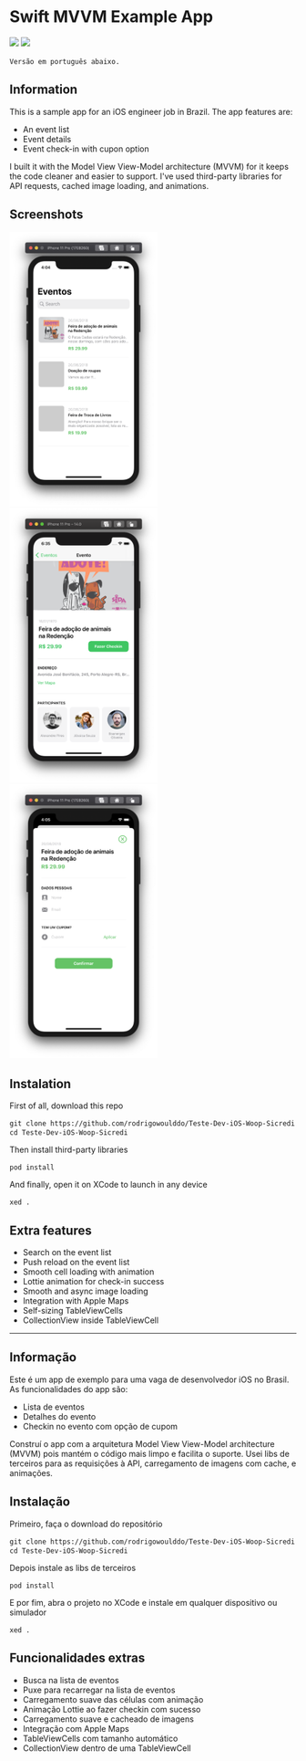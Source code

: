 # Swift MVVM Example App
![](https://badgen.net/badge/iOS/13/blue) ![](https://badgen.net/badge/Swift/5/orange)

`Versão em português abaixo.`

## Information
This is a sample app for an iOS engineer job in Brazil. The app features are:

* An event list
* Event details
* Event check-in with cupon option

I built it with the Model View View-Model architecture (MVVM) for it keeps the code cleaner and easier to support. I've used third-party libraries for API requests, cached image loading, and animations.

## Screenshots

<img src="Screenshots/event-list.png" alt="alt text" width="260"> <img src="Screenshots/event-detail.png" alt="alt text" width="260"> <img src="Screenshots/event-checkin.png" alt="alt text" width="260">

## Instalation

First of all, download this repo

```
git clone https://github.com/rodrigowoulddo/Teste-Dev-iOS-Woop-Sicredi
cd Teste-Dev-iOS-Woop-Sicredi
```

Then install third-party libraries

```
pod install
```

And finally, open it on XCode to launch in any device

```
xed .
```

## Extra features
* Search on the event list
* Push reload on the event list
* Smooth cell loading with animation
* Lottie animation for check-in success
* Smooth and async image loading
* Integration with Apple Maps
* Self-sizing TableViewCells
* CollectionView inside TableViewCell

_____

## Informação
Este é um app de exemplo para uma vaga de desenvolvedor iOS no Brasil. As funcionalidades do app são:

* Lista de eventos
* Detalhes do evento
* Checkin no evento com opção de cupom

Construí o app com a arquitetura Model View View-Model architecture (MVVM) pois mantém o código mais limpo e facilita o suporte. Usei libs de terceiros para as requisições à API, carregamento de imagens com cache, e animações.

## Instalação

Primeiro, faça o download do repositório

```
git clone https://github.com/rodrigowoulddo/Teste-Dev-iOS-Woop-Sicredi
cd Teste-Dev-iOS-Woop-Sicredi
```

Depois instale as libs de terceiros

```
pod install
```

E por fim, abra o projeto no XCode e instale em qualquer dispositivo ou simulador

```
xed .
```

## Funcionalidades extras
* Busca na lista de eventos
* Puxe para recarregar na lista de eventos
* Carregamento suave das células com animação
* Animação Lottie ao fazer checkin com sucesso
* Carregamento suave e cacheado de imagens
* Integração com Apple Maps
* TableViewCells com tamanho automático
* CollectionView dentro de uma TableViewCell
